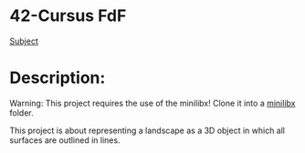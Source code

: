 # 42-Cursus FdF
[Subject](https://github.com/DiogoMartins42/42-Cursus_FDF/blob/master/en.subject.pdf)

# Description:
Warning: This project requires the use of the minilibx! Clone it into a [minilibx](https://github.com/42Paris/minilibx-linux) folder.

This project is about representing a landscape as a 3D object
in which all surfaces are outlined in lines.
